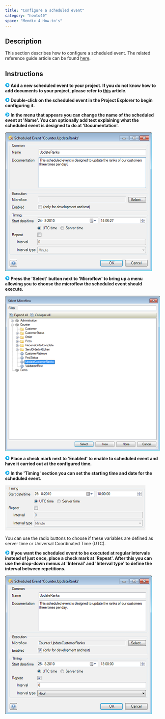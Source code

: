 ```yaml
---
title: "Configure a scheduled event"
category: "howto40"
space: "Mendix 4 How-to's"
---
```

## Description

This section describes how to configure a scheduled event. The related reference guide article can be found [here](https://world.mendix.com/pages/releaseview.action?pageId=9208505).

## Instructions

![](attachments/819203/917932.png) **Add a new scheduled event to your project. If you do not know how to add documents to your project, please refer to [this](https://world.mendix.com/display/howto25/Add+documents+to+a+module) article.**

![](attachments/819203/917932.png) **Double-click on the scheduled event in the Project Explorer to begin configuring it.**

![](attachments/819203/917932.png) **In the menu that appears you can change the name of the scheduled event at 'Name'. You can optionally add text explaining what the scheduled event is designed to do at 'Documentation'.**

![](attachments/2621601/2752823.png)

![](attachments/819203/917932.png) **Press the 'Select' button next to 'Microflow' to bring up a menu allowing you to choose the microflow the scheduled event should execute.**

![](attachments/2621601/2752824.png)

![](attachments/819203/917932.png) **Place a check mark next to 'Enabled' to enable to scheduled event and have it carried out at the configured time.**

![](attachments/819203/917932.png) **In the 'Timing' section you can set the starting time and date for the scheduled event.**

![](attachments/2621601/2752825.png)

You can use the radio buttons to choose if these variables are defined as server time or Universal Coordinated Time (UTC).

![](attachments/819203/917932.png) **If you want the scheduled event to be executed at regular intervals instead of just once, place a check mark at 'Repeat'. After this you can use the drop-down menus at 'Interval' and 'Interval type' to define the interval between repetitions.**

![](attachments/2621601/2752830.png)

